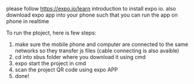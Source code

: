 please follow https://expo.io/learn introduction to install expo io.
also download expo app into your phone such that you can run the app on phone in realtime

To run the ptoject, here is few steps:
1. make sure the mobile phone and computer are connected to the same networks so they transfer js files (cable connecting is also avaible)
2. cd into sbus folder where you download it using cmd
3. expo start the project in cmd
4. scan the project QR code using expo APP
5. done!
